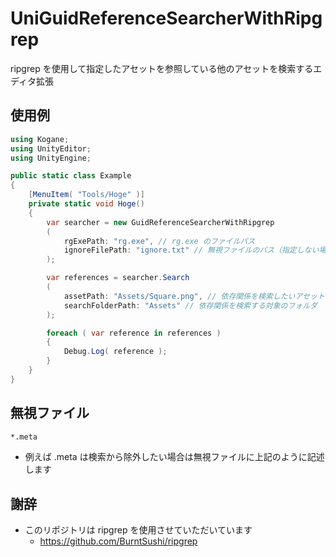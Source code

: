 # UniGuidReferenceSearcherWithRipgrep

ripgrep を使用して指定したアセットを参照している他のアセットを検索するエディタ拡張  

## 使用例

```cs
using Kogane;
using UnityEditor;
using UnityEngine;

public static class Example
{
	[MenuItem( "Tools/Hoge" )]
	private static void Hoge()
	{
		var searcher = new GuidReferenceSearcherWithRipgrep
		(
			rgExePath: "rg.exe", // rg.exe のファイルパス
			ignoreFilePath: "ignore.txt" // 無視ファイルのパス（指定しない場合は空文字列を渡す）
		);

		var references = searcher.Search
		(
			assetPath: "Assets/Square.png", // 依存関係を検索したいアセットのパス
			searchFolderPath: "Assets" // 依存関係を検索する対象のフォルダ
		);

		foreach ( var reference in references )
		{
			Debug.Log( reference );
		}
	}
}
```

## 無視ファイル

```txt
*.meta
```

* 例えば .meta は検索から除外したい場合は無視ファイルに上記のように記述します    

## 謝辞

* このリポジトリは ripgrep を使用させていただいています  
    * https://github.com/BurntSushi/ripgrep
